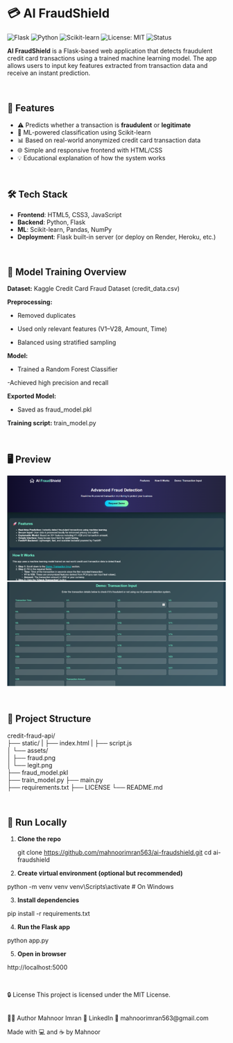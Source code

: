 # 💳 AI FraudShield

![Flask](https://img.shields.io/badge/Flask-2.3+-blue?logo=flask)
![Python](https://img.shields.io/badge/Made%20with-Python%203.x-yellow?logo=python)
![Scikit-learn](https://img.shields.io/badge/ML-Scikit--learn-orange?logo=scikit-learn)
![License: MIT](https://img.shields.io/badge/License-MIT-green.svg)
![Status](https://img.shields.io/badge/Status-Completed-brightgreen)

**AI FraudShield** is a Flask-based web application that detects fraudulent credit card transactions using a trained machine learning model. The app allows users to input key features extracted from transaction data and receive an instant prediction.

<br>

## 🚀 Features

- ⚠️ Predicts whether a transaction is **fraudulent** or **legitimate**
- 🧠 ML-powered classification using Scikit-learn
- 📊 Based on real-world anonymized credit card transaction data
- 🌐 Simple and responsive frontend with HTML/CSS
- 💡 Educational explanation of how the system works

<br>

## 🛠️ Tech Stack

- **Frontend**: HTML5, CSS3, JavaScript
- **Backend**: Python, Flask
- **ML**: Scikit-learn, Pandas, NumPy
- **Deployment**: Flask built-in server (or deploy on Render, Heroku, etc.)

<br>

## 🧪 Model Training Overview
**Dataset:** Kaggle Credit Card Fraud Dataset (credit_data.csv)

**Preprocessing:**

- Removed duplicates

- Used only relevant features (V1–V28, Amount, Time)

- Balanced using stratified sampling

**Model:**

- Trained a Random Forest Classifier

-Achieved high precision and recall

**Exported Model:**

- Saved as fraud_model.pkl

**Training script:** train_model.py

<br>

## 🖥️ Preview 

![Legit Example](static/assets/preview1.png)
<br>
![Fraud Example](static/assets/preview2.png)

<br>

## 📂 Project Structure

credit-fraud-api/  
├── static/ 
|   ├── index.html 
|   ├── script.js  
│   └── assets/  
│       ├── fraud.png  
│       └── legit.png  
├── fraud_model.pkl  
├── train_model.py
├── main.py  
├── requirements.txt
├── LICENSE
└── README.md

<br>

## 🧪 Run Locally

1. **Clone the repo**
   
   git clone https://github.com/mahnoorimran563/ai-fraudshield.git
   cd ai-fraudshield
   
2. **Create virtual environment (optional but recommended)**

  python -m venv venv
  venv\Scripts\activate   # On Windows
  
3. **Install dependencies**

  pip install -r requirements.txt
  
4. **Run the Flask app**
   
  python app.py
  
5. **Open in browser**
   
  http://localhost:5000
  
<br>

🔒 License
This project is licensed under the MIT License.

<br>
🙋‍♀️ Author
Mahnoor Imran
💼 LinkedIn
📧 mahnoorimran563@gmail.com

Made with 💻 and ☕ by Mahnoor

